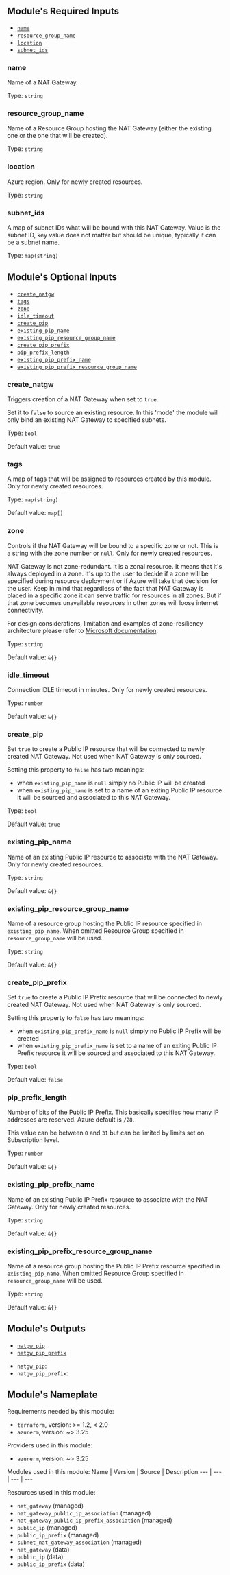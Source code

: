 <!-- BEGIN_TF_DOCS -->


## Module's Required Inputs


- [`name`](#name)
- [`resource_group_name`](#resource_group_name)
- [`location`](#location)
- [`subnet_ids`](#subnet_ids)


### name

Name of a NAT Gateway.

Type: `string`


### resource_group_name

Name of a Resource Group hosting the NAT Gateway (either the existing one or the one that will be created).

Type: `string`

### location

Azure region. Only for newly created resources.

Type: `string`




### subnet_ids

A map of subnet IDs what will be bound with this NAT Gateway. Value is the subnet ID, key value does not matter but should be unique, typically it can be a subnet name.

Type: `map(string)`









## Module's Optional Inputs


- [`create_natgw`](#create_natgw)
- [`tags`](#tags)
- [`zone`](#zone)
- [`idle_timeout`](#idle_timeout)
- [`create_pip`](#create_pip)
- [`existing_pip_name`](#existing_pip_name)
- [`existing_pip_resource_group_name`](#existing_pip_resource_group_name)
- [`create_pip_prefix`](#create_pip_prefix)
- [`pip_prefix_length`](#pip_prefix_length)
- [`existing_pip_prefix_name`](#existing_pip_prefix_name)
- [`existing_pip_prefix_resource_group_name`](#existing_pip_prefix_resource_group_name)



### create_natgw

Triggers creation of a NAT Gateway when set to `true`.
  
Set it to `false` to source an existing resource. In this 'mode' the module will only bind an existing NAT Gateway to specified subnets.


Type: `bool`

Default value: `true`



### tags

A map of tags that will be assigned to resources created by this module. Only for newly created resources.

Type: `map(string)`

Default value: `map[]`

### zone

Controls if the NAT Gateway will be bound to a specific zone or not. This is a string with the zone number or `null`. Only for newly created resources.

NAT Gateway is not zone-redundant. It is a zonal resource. It means that it's always deployed in a zone. It's up to the user to decide if a zone will be specified during resource deployment or if Azure will take that decision for the user. 
Keep in mind that regardless of the fact that NAT Gateway is placed in a specific zone it can serve traffic for resources in all zones. But if that zone becomes unavailable resources in other zones will loose internet connectivity. 

For design considerations, limitation and examples of zone-resiliency architecture please refer to [Microsoft documentation](https://learn.microsoft.com/en-us/azure/virtual-network/nat-gateway/nat-availability-zones).


Type: `string`

Default value: `&{}`

### idle_timeout

Connection IDLE timeout in minutes. Only for newly created resources.

Type: `number`

Default value: `&{}`


### create_pip

Set `true` to create a Public IP resource that will be connected to newly created NAT Gateway. Not used when NAT Gateway is only sourced.

Setting this property to `false` has two meanings:
* when `existing_pip_name` is `null` simply no Public IP will be created
* when `existing_pip_name` is set to a name of an exiting Public IP resource it will be sourced and associated to this NAT Gateway.


Type: `bool`

Default value: `true`

### existing_pip_name

Name of an existing Public IP resource to associate with the NAT Gateway. Only for newly created resources.

Type: `string`

Default value: `&{}`

### existing_pip_resource_group_name

Name of a resource group hosting the Public IP resource specified in `existing_pip_name`. When omitted Resource Group specified in `resource_group_name` will be used.

Type: `string`

Default value: `&{}`

### create_pip_prefix

Set `true` to create a Public IP Prefix resource that will be connected to newly created NAT Gateway. Not used when NAT Gateway is only sourced.

Setting this property to `false` has two meanings:
* when `existing_pip_prefix_name` is `null` simply no Public IP Prefix will be created
* when `existing_pip_prefix_name` is set to a name of an exiting Public IP Prefix resource it will be sourced and associated to this NAT Gateway.


Type: `bool`

Default value: `false`

### pip_prefix_length

Number of bits of the Public IP Prefix. This basically specifies how many IP addresses are reserved. Azure default is `/28`.

This value can be between `0` and `31` but can be limited by limits set on Subscription level.


Type: `number`

Default value: `&{}`

### existing_pip_prefix_name

Name of an existing Public IP Prefix resource to associate with the NAT Gateway. Only for newly created resources.

Type: `string`

Default value: `&{}`

### existing_pip_prefix_resource_group_name

Name of a resource group hosting the Public IP Prefix resource specified in `existing_pip_name`. When omitted Resource Group specified in `resource_group_name` will be used.

Type: `string`

Default value: `&{}`


## Module's Outputs


- [`natgw_pip`](#natgw_pip)
- [`natgw_pip_prefix`](#natgw_pip_prefix)


* `natgw_pip`: 
* `natgw_pip_prefix`: 

## Module's Nameplate

Requirements needed by this module:

- `terraform`, version: >= 1.2, < 2.0
- `azurerm`, version: ~> 3.25

Providers used in this module:

- `azurerm`, version: ~> 3.25

Modules used in this module:
Name | Version | Source | Description
--- | --- | --- | ---

Resources used in this module:

- `nat_gateway` (managed)
- `nat_gateway_public_ip_association` (managed)
- `nat_gateway_public_ip_prefix_association` (managed)
- `public_ip` (managed)
- `public_ip_prefix` (managed)
- `subnet_nat_gateway_association` (managed)
- `nat_gateway` (data)
- `public_ip` (data)
- `public_ip_prefix` (data)
<!-- END_TF_DOCS -->
